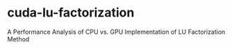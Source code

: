# cuda-lu-factorization
A Performance Analysis of CPU vs. GPU Implementation of LU Factorization Method
